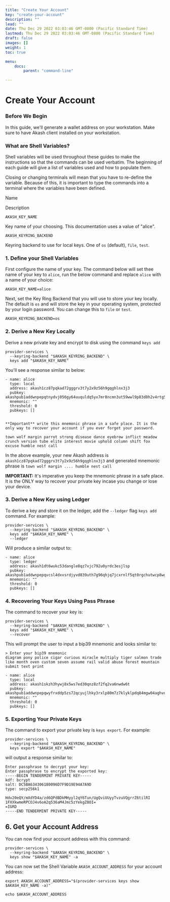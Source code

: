 ```yaml
---
title: "Create Your Account"
key: "create-your-account"
description: ""
lead: ""
date: Thu Dec 29 2022 03:03:46 GMT-0800 (Pacific Standard Time)
lastmod: Thu Dec 29 2022 03:03:46 GMT-0800 (Pacific Standard Time)
draft: false
images: []
weight: 1
toc: true

menu:
    docs:
        parent: "command-line"

---
```

Create Your Account
===================

### Before We Begin

In this guide, we'll generate a wallet address on your workstation. Make sure to have Akash client installed on your workstation.

### What are Shell Variables?

Shell variables will be used throughout these guides to make the instructions so that the commands can be used verbatim. The beginning of each guide will give a list of variables used and how to populate them.

Closing or changing terminals will mean that you have to re-define the variable. Because of this, it is important to type the commands into a terminal where the variables have been defined.

Name

Description

`AKASH_KEY_NAME`

Key name of your choosing. This documentation uses a value of "alice".

`AKASH_KEYRING_BACKEND`

Keyring backend to use for local keys. One of `os` (default), `file`, `test`.

### 1\. Define your Shell Variables

First configure the name of your key. The command below will set thee name of your key to `alice`, run the below command and replace `alice` with a name of your choice:

    AKASH_KEY_NAME=alice
    

Next, set the Key Ring Backend that you will use to store your key locally. The default is `os` and will store the key in your operating system, protected by your login password. You can change this to `file` or `test`.

    AKASH_KEYRING_BACKEND=os
    

### 2\. Derive a New Key Locally

Derive a new private key and encrypt to disk using the command `keys add`

    provider-services \
      --keyring-backend "$AKASH_KEYRING_BACKEND" \
      keys add "$AKASH_KEY_NAME"
    

You'll see a response similar to below:

    - name: alice
      type: local
      address: akash1cz87pqkad72gggrv3t7y2x9z56h9gqghlnx3j3
      pubkey: akashpub1addwnpepqtnydvj056gy64uuquldq5yx7mr8ncmn3ut59wwl9p83d8h2v4rtg5xa3vn
      mnemonic: ""
      threshold: 0
      pubkeys: []
    
    
    **Important** write this mnemonic phrase in a safe place. It is the only way to recover your account if you ever forget your password.
    
    town wolf margin parrot strong disease dance eyebrow inflict meadow crunch version tube elite interest movie uphold column shift fox excuse humble nest call
    

In the above example, your new Akash address is `akash1cz87pqkad72gggrv3t7y2x9z56h9gqghlnx3j3` and generated mnemonic phrase is `town wolf margin .... humble nest call`

**IMPORTANT:** It's imperative you keep the mnemonic phrase in a safe place. It is the ONLY way to recover your private key incase you change or lose your device.

### 3\. Derive a New Key using Ledger

To derive a key and store it on the ledger, add the `--ledger` flag `keys add` command. For example:

    provider-services \
      --keyring-backend "$AKASH_KEYRING_BACKEND" \
      keys add "$AKASH_KEY_NAME" \
      --ledger
    

Will produce a similar output to:

    - name: alice
      type: ledger
      address: akash1dt6wukc53dangle8qz7xjc792u0yrdc3esjlsp
      pubkey: akashpub1addwnpepqvcsl4dxvsrdjyvd839uth7g96qhjq7jcxrnlf5qt0rgchutwcp8wgp4yk9
      mnemonic: ""
      threshold: 0
      pubkeys: []
    

### 4\. Recovering Your Keys Using Pass Phrase

The command to recover your key is:

    provider-services \
      --keyring-backend "$AKASH_KEYRING_BACKEND" \
      keys add "$AKASH_KEY_NAME" \
      --recover
    

This will prompt the user to input a bip39 mnemonic and looks similar to:

    > Enter your bip39 mnemonic
    diagram pony police cigar curious miracle multiply tiger salmon trade like month oven custom seven assume rail valid abuse forest mountain submit text print
    
    - name: alice
      type: local
      address: akash1skzh3hywj8x5ws7ed30qnz8zf2fq2va6nwdw6t
      pubkey: akashpub1addwnpepqwyfrxddp5zs72qcyujlhky3rxlp80m7z7klyklpdq84mgw04aghvnr5rtz
      mnemonic: ""
      threshold: 0
      pubkeys: []
    

### 5\. Exporting Your Private Keys

The command to export your private key is `keys export`. For example:

    provider-services \
      --keyring-backend "$AKASH_KEYRING_BACKEND" \
      keys export "$AKASH_KEY_NAME"
    

will output a response similar to:

    Enter passphrase to decrypt your key:
    Enter passphrase to encrypt the exported key:
    -----BEGIN TENDERMINT PRIVATE KEY-----
    kdf: bcrypt
    salt: DC5BA634306180096D7F9D19E94A7A9D
    type: secp256k1
    
    Hdv20eQY/mXdYD4a/zd6QPdBDkMHyyl2qY6Tun/UgQviUUyyTvzuVQgrrZ6tilRI
    1FXXkwmeRPCOJ4v6oA2q536aM4Jmc5zYekgZ8OI=
    =IGRD
    -----END TENDERMINT PRIVATE KEY-----
    

6\. Get your Account Address
----------------------------

You can now find your account address with this command:

    provider-services \
      --keyring-backend "$AKASH_KEYRING_BACKEND" \
      keys show "$AKASH_KEY_NAME" -a
    

You can now set the Shell Variable `AKASH_ACCOUNT_ADDRESS` for your account address:

    export AKASH_ACCOUNT_ADDRESS="$(provider-services keys show $AKASH_KEY_NAME -a)"
    
    echo $AKASH_ACCOUNT_ADDRESS